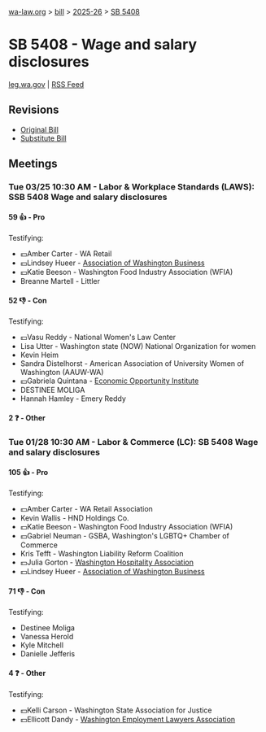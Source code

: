 [wa-law.org](/) > [bill](/bill/) > [2025-26](/bill/2025-26/) > [SB 5408](/bill/2025-26/sb/5408/)

# SB 5408 - Wage and salary disclosures
[leg.wa.gov](https://app.leg.wa.gov/billsummary?BillNumber=5408&Year=2025&Initiative=false) | [RSS Feed](./rss.xml)

## Revisions
* [Original Bill](1/)
* [Substitute Bill](S/)

## Meetings
### Tue 03/25 10:30 AM - Labor & Workplace Standards (LAWS): SSB 5408 Wage and salary disclosures
#### 59 👍 - Pro
Testifying:
* 💵Amber Carter - WA Retail
* 💵Lindsey Hueer - [Association of Washington Business](/org/association_of_washington_business/)
* 💵Katie Beeson - Washington Food Industry Association (WFIA)
* Breanne Martell - Littler

#### 52 👎 - Con
Testifying:
* 💵Vasu Reddy - National Women's Law Center
* Lisa Utter - Washington state (NOW) National Organization for women
* Kevin Heim
* Sandra Distelhorst - American Association of University Women of Washington (AAUW-WA)
* 💵Gabriela Quintana - [Economic Opportunity Institute](/org/economic_opportunity_institute/)
* DESTINEE MOLIGA
* Hannah Hamley - Emery Reddy

#### 2 ❓ - Other

### Tue 01/28 10:30 AM - Labor & Commerce (LC): SB 5408 Wage and salary disclosures
#### 105 👍 - Pro
Testifying:
* 💵Amber Carter - WA Retail Association
* Kevin Wallis - HND Holdings Co.
* 💵Katie Beeson - Washington Food Industry Association (WFIA)
* 💵Gabriel Neuman - GSBA, Washington's LGBTQ+ Chamber of Commerce
* Kris Tefft - Washington Liability Reform Coalition
* 💵Julia Gorton - [Washington Hospitality Association](/org/washington_hospitality_association/)
* 💵Lindsey Hueer - [Association of Washington Business](/org/association_of_washington_business/)

#### 71 👎 - Con
Testifying:
* Destinee Moliga
* Vanessa Herold
* Kyle Mitchell
* Danielle Jefferis

#### 4 ❓ - Other
Testifying:
* 💵Kelli Carson - Washington State Association for Justice
* 💵Ellicott Dandy - [Washington Employment Lawyers Association](/org/washington_employment_lawyers_association/)
